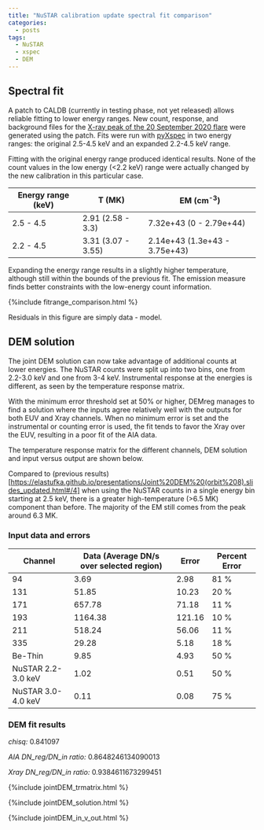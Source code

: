 ```yaml
---
title: "NuSTAR calibration update spectral fit comparison"
categories:
  - posts
tags:
  - NuSTAR
  - xspec
  - DEM
---
```


## Spectral fit

A patch to CALDB (currently in testing phase, not yet released) allows reliable fitting to lower energy ranges. New count, response, and background files for the [X-ray peak of the 20 September 2020 flare](https://elastufka.github.io/SAX-XRS_figures/posts/2021/02/11/NuSTAR-small-flare-of-12-September-2020-orbit-8.html) were generated using the patch. Fits were run with [pyXspec](https://elastufka.github.io/SAX-XRS_figures/posts/2021/08/23/Fit-to-NuSTAR-spectrum-with-pyXspec-example.html ) in two energy ranges: the original 2.5-4.5 keV and an expanded 2.2-4.5 keV range. 

Fitting with the original energy range produced identical results. None of the count values in the low energy (<2.2 keV) range were actually changed by the new calibration in this particular case.

| Energy range (keV) | T (MK)| EM (cm<sup>-3</sup>) |
|---|---|---|
| 2.5 - 4.5 | 2.91 (2.58 - 3.3) | 7.32e+43 (0 - 2.79e+44) |
| 2.2 - 4.5 | 3.31 (3.07 - 3.55) | 2.14e+43 (1.3e+43 - 3.75e+43) |

Expanding the energy range results in a slightly higher temperature, although still within the bounds of the previous fit. The emission measure finds better constraints with the low-energy count information.

{%include fitrange_comparison.html %}

Residuals in this figure are simply data - model.

## DEM solution

The joint DEM solution can now take advantage of additional counts at lower energies. The NuSTAR counts were split up into two bins, one from 2.2-3.0 keV and one from 3-4 keV. Instrumental response at the energies is different, as seen by the temperature response matrix.

With the minimum error threshold set at 50% or higher, DEMreg manages to find a solution where the inputs agree relatively well with the outputs for both EUV and Xray channels. When no minimum error is set and the instrumental or counting error is used, the fit tends to favor the Xray over the EUV, resulting in a poor fit of the AIA data.

The temperature response matrix for the different channels, DEM solution and input versus output are shown below.

Compared to (previous results)[https://elastufka.github.io/presentations/Joint%20DEM%20(orbit%208).slides_updated.html#/4] when using the NuSTAR counts in a single energy bin starting at 2.5 keV, there is a greater high-temperature (>6.5 MK) component than before. The majority of the EM still comes from the peak around 6.3 MK.

### Input data and errors

| Channel | Data (Average DN/s over selected region) | Error | Percent Error |
|---| ---| ---| --- |
|94 |     3.69 |  2.98 |  81 %|
|131 |     51.85  | 10.23  | 20 %|
|171 |     657.78 |  71.18 |  11 %|
|193 |     1164.38 |  121.16 |  10 %|
|211 |     518.24 |  56.06  | 11 %|
|335 |     29.28 |  5.18  | 18 %|
|Be-Thin |     9.85 |  4.93 |  50 %|
|NuSTAR 2.2-3.0 keV |    1.02  | 0.51  | 50 %|
|NuSTAR 3.0-4.0 keV |    0.11  | 0.08  | 75 %|

### DEM fit results

*chisq:* 0.841097

*AIA DN_reg/DN_in ratio:* 0.8648246134090013

*Xray DN_reg/DN_in ratio:* 0.9384611673299451

{%include jointDEM_trmatrix.html %}

{%include jointDEM_solution.html %}

{%include jointDEM_in_v_out.html %}
